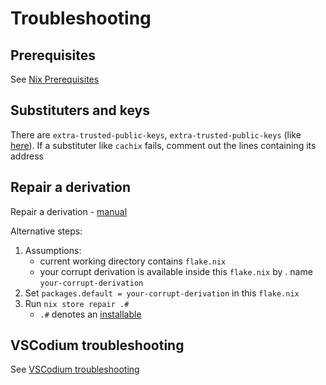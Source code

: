 # Troubleshooting

## Prerequisites

See [Nix Prerequisites](NixPrerequisites.md)

## Substituters and keys

There are `extra-trusted-public-keys`, `extra-trusted-public-keys` (like [here](https://github.com/deemp/flakes/blob/7bd58c9cf9708714c29dadd615d85d22ded485ae/flake.nix#L112)). If a substituter like `cachix` fails, comment out the lines containing its address

## Repair a derivation

Repair a derivation - [manual](https://github.com/deemp/flakes/blob/main/README/Troubleshooting.md#repair-a-derivation)

Alternative steps:

   1. Assumptions:
      - current working directory contains `flake.nix`
      - your corrupt derivation is available inside this `flake.nix` by . name `your-corrupt-derivation`
   1. Set `packages.default = your-corrupt-derivation` in this `flake.nix`
   1. Run `nix store repair .#`
      - `.#` denotes an [installable](https://nixos.org/manual/nix/stable/command-ref/new-cli/nix.html?highlight=installable#installables)

## VSCodium troubleshooting

See [VSCodium troubleshooting](https://github.com/deemp/flakes/blob/main/codium/README.md#troubleshooting)
